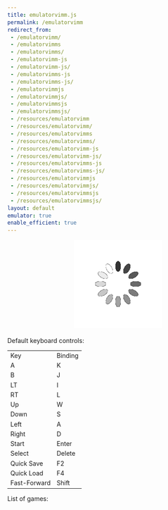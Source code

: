 ```yaml
---
title: emulatorvimm.js
permalink: /emulatorvimm
redirect_from: 
 - /emulatorvimm/
 - /emulatorvimms
 - /emulatorvimms/
 - /emulatorvimm-js
 - /emulatorvimm-js/
 - /emulatorvimms-js
 - /emulatorvimms-js/
 - /emulatorvimmjs
 - /emulatorvimmjs/
 - /emulatorvimmsjs
 - /emulatorvimmsjs/
 - /resources/emulatorvimm
 - /resources/emulatorvimm/
 - /resources/emulatorvimms
 - /resources/emulatorvimms/
 - /resources/emulatorvimm-js
 - /resources/emulatorvimm-js/
 - /resources/emulatorvimms-js
 - /resources/emulatorvimms-js/
 - /resources/emulatorvimmjs
 - /resources/emulatorvimmjs/
 - /resources/emulatorvimmsjs
 - /resources/emulatorvimmsjs/
layout: default
emulator: true
enable_efficient: true
---
```


<div style="max-width:100%; max-height:100%;">
  <div id="game"></div>
  <div id="loading-gif" style="text-align:center;"><img src="https://raw.githubusercontent.com/arialhamed/static/main/images/spinner.gif"></div>
</div>
<br>
<div class="container">
  <div class="row row-cols-lg-2 row-cols-1">
    <div class="col" id="default-info">
      Default keyboard controls:
      <table width="100%">
        <tbody>
          <tr><td>Key</td><td>Binding</td></tr>
          <tr><td>A</td><td>K</td></tr>
          <tr><td>B</td><td>J</td></tr>
          <tr><td>LT</td><td>I</td></tr>
          <tr><td>RT</td><td>L</td></tr>
          <tr><td>Up</td><td>W</td></tr>
          <tr><td>Down</td><td>S</td></tr>
          <tr><td>Left</td><td>A</td></tr>
          <tr><td>Right</td><td>D</td></tr>
          <tr><td>Start</td><td>Enter</td></tr>
          <tr><td>Select</td><td>Delete</td></tr>
          <tr><td>Quick Save</td><td>F2</td></tr>
          <tr><td>Quick Load</td><td>F4</td></tr>
          <tr><td>Fast-Forward</td><td>Shift</td></tr>
        </tbody>
      </table>
    </div>
    <div class="col">
      List of games:
      <ul id="gba-intake">
      </ul>
    </div>
  </div>
</div>
<script>
listGBA();
async function listGBA(){
  let gbaIntakeText = "";
  const response = await fetch("https://arialhamed.pythonanywhere.com/emulator/gba");
  const all = await response.json();
  all.forEach(addToHTML);
  document.getElementById("gba-intake").innerHTML = gbaIntakeText;
  async function addToHTML(romDeets){
    gbaIntakeText += "<li><a href=\"/emulatorvimm?rom=" + romDeets["name"] + "\">" + romDeets["name"] + "</a></li>";
  }
}
// Read URL for EmulatorJS. If there is no rom query loaded, don't load emulator settings
const currentQuery = new URLSearchParams(window.location.search); 
const romName = currentQuery.get("rom");
if (!romName) {
  // This will be loaded in the page first
  document.getElementById("default-info").innerHTML = "Select one of the games here to start playing.<br><br>Particles background is paused to optimize gameplay.<br><br>EmulatorJS by <a href=\"https://github.com/EmulatorJS/EmulatorJS\">Ethan O\'Brien</a><br>Games from <a href=\"https://vimm.net/\">vimm.net</a><br><br>";
  document.getElementById("loading-gif").innerHTML = "";
} else {
  loadEmulator(romName);
}
// EmulatorJS
async function loadEmulator(inRomName){
  const response = await fetch("https://arialhamed.pythonanywhere.com/emulator/gba/" + inRomName);
  const all = await response.json();
  console.log(all)
  EJS_player = '#game';
  EJS_core = "gba";
  EJS_gameName = inRomName;
  EJS_color = '#222';
  EJS_startOnLoaded = true; 
  EJS_onGameStart = function(e){ document.getElementById("loading-gif").innerHTML = ""; };
  EJS_Buttons = { playPause: false, restart: true, mute: false, settings: false, fullscreen: true, saveState: false, loadState: false, screenRecord: false, gamepad: true, cheat: false, volume: true, saveSavFiles: false, loadSavFiles: false, quickSave: false, quickLoad: false, screenshot: false, cacheManager: false };
  EJS_pathtodata = 'https://cdn.jsdelivr.net/gh/EmulatorJS/EmulatorJS@latest/data/';
  EJS_gameUrl = all["url"];
  EJS_biosUrl = "https://raw.githubusercontent.com/arialhamed/static/main/others/gba_bios.bin";
  EJS_defaultControls = {
    0: {
      0: {'value' : 'j', 'value2' : 'BUTTON_2', 'keycode': '74'}, // B
      // 1: {'value' : '', 'value2' : '', 'keycode': ''}, // Y
      2: {'value' : 'delete', 'value2' : 'SELECT', 'keycode': '46'}, // SELECT
      3: {'value' : 'enter', 'value2' : 'START', 'keycode': '13'}, // START
      4: {'value' : 'w', 'value2' : 'LEFT_STICK_Y:-1', 'keycode': '87'}, // UP
      5: {'value' : 's', 'value2' : 'LEFT_STICK_Y:+1', 'keycode': '83'}, // DOWN
      6: {'value' : 'a', 'value2' : 'LEFT_STICK_X:-1', 'keycode': '65'}, // LEFT
      7: {'value' : 'd', 'value2' : 'LEFT_STICK_X:+1', 'keycode': '68'}, // RIGHT
      8: {'value' : 'k', 'value2' : 'BUTTON_3', 'keycode': '75'}, // A 
      // 9: {'value' : '', 'value2' : '', 'keycode': ''}, // X
      10: {'value' : 'i', 'value2' : 'LEFT_TOP_SHOULDER', 'keycode': '73'}, // L
      11: {'value' : 'l', 'value2' : 'RIGHT_TOP_SHOULDER', 'keycode': '76'}, // R
      24: {'value' : 'f2', 'value2' : '', 'keycode': '113'}, // QUICK SAVE
      25: {'value' : 'f4', 'value2' : '', 'keycode': '115'}, // QUICK LOAD
      27: {'value' : 'shift', 'value2' : '', 'keycode': '16'} // FAST
      // 28: {'value' : 'r', 'value2' : '', 'keycode': '82'} // SLOW
    },
    1: {},
    2: {},
    3: {}
  }
}
</script>

<script src='https://cdn.jsdelivr.net/gh/EmulatorJS/EmulatorJS@latest/data/loader.js'></script>
